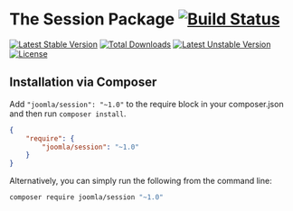 # The Session Package [![Build Status](https://ci.joomla.org/api/badges/joomla-framework/session/status.svg)](https://ci.joomla.org/joomla-framework/session)

[![Latest Stable Version](https://poser.pugx.org/joomla/session/v/stable)](https://packagist.org/packages/joomla/session) [![Total Downloads](https://poser.pugx.org/joomla/session/downloads)](https://packagist.org/packages/joomla/session) [![Latest Unstable Version](https://poser.pugx.org/joomla/session/v/unstable)](https://packagist.org/packages/joomla/session) [![License](https://poser.pugx.org/joomla/session/license)](https://packagist.org/packages/joomla/session)

## Installation via Composer

Add `"joomla/session": "~1.0"` to the require block in your composer.json and then run `composer install`.

```json
{
	"require": {
		"joomla/session": "~1.0"
	}
}
```

Alternatively, you can simply run the following from the command line:

```sh
composer require joomla/session "~1.0"
```
